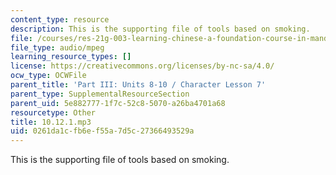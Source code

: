 ```yaml
---
content_type: resource
description: This is the supporting file of tools based on smoking.
file: /courses/res-21g-003-learning-chinese-a-foundation-course-in-mandarin-spring-2011/0261da1cfb6ef55a7d5c27366493529a_10.12.1.mp3
file_type: audio/mpeg
learning_resource_types: []
license: https://creativecommons.org/licenses/by-nc-sa/4.0/
ocw_type: OCWFile
parent_title: 'Part III: Units 8-10 / Character Lesson 7'
parent_type: SupplementalResourceSection
parent_uid: 5e882777-1f7c-52c8-5070-a26ba4701a68
resourcetype: Other
title: 10.12.1.mp3
uid: 0261da1c-fb6e-f55a-7d5c-27366493529a
---
```

This is the supporting file of tools based on smoking.